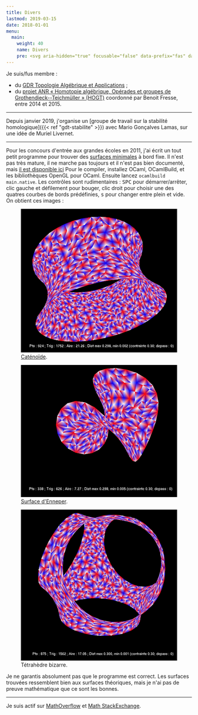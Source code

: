 ```yaml
---
title: Divers
lastmod: 2019-03-15
date: 2018-01-01
menu:
  main:
    weight: 40
    name: Divers
    pre: <svg aria-hidden="true" focusable="false" data-prefix="fas" data-icon="project-diagram" class="svg-inline--fa fa-project-diagram fa-w-20" role="img" xmlns="http://www.w3.org/2000/svg" viewBox="0 0 640 512"><path fill="currentColor" d="M384 320H256c-17.67 0-32 14.33-32 32v128c0 17.67 14.33 32 32 32h128c17.67 0 32-14.33 32-32V352c0-17.67-14.33-32-32-32zM192 32c0-17.67-14.33-32-32-32H32C14.33 0 0 14.33 0 32v128c0 17.67 14.33 32 32 32h95.72l73.16 128.04C211.98 300.98 232.4 288 256 288h.28L192 175.51V128h224V64H192V32zM608 0H480c-17.67 0-32 14.33-32 32v128c0 17.67 14.33 32 32 32h128c17.67 0 32-14.33 32-32V32c0-17.67-14.33-32-32-32z"></path></svg>
---
```


Je suis/fus membre :

* du [GDR Topologie Algébrique et Applications](http://gdrtop.math.cnrs.fr) ;
* du [projet ANR « Homotopie algébrique, Opérades et groupes de Grothendieck--Teichmüller » (HOGT)](http://math.univ-lille1.fr/~operads/) coordonné par Benoit Fresse, entre 2014 et 2015.

---

Depuis janvier 2019, j'organise un [groupe de travail sur la stabilité homologique]({{< ref "gdt-stabilite" >}}) avec Mario Gonçalves Lamas, sur une idée de Muriel Livernet.

---

Pour les concours d'entrée aux grandes écoles en 2011, j'ai écrit un tout petit programme pour trouver des [surfaces minimales](https://fr.wikipedia.org/wiki/Surface_minimale) à bord fixe.
Il n'est pas très mature, il ne marche pas toujours et il n'est pas bien documenté, mais [il est disponible ici](minimale.zip)
Pour le compiler, installez OCaml, OCamlBuild, et les bibliothèques OpenGL pour OCaml.
Ensuite lancez `ocamlbuild main.native`.
Les contrôles sont rudimentaires : <kbd>SPC</kbd> pour démarrer/arrêter, clic gauche et défilement pour bouger, clic droit pour choisir une des quatres courbes de bords prédéfinies, <kbd>s</kbd> pour changer entre plein et vide.
On obtient ces images :

<div class="row">
<figure class="figure col-md-4">
<img src="catenoide.png" alt="Caténoïde" class="figure-img img-fluid">
<figcaption class="figure-caption"><a href="https://fr.wikipedia.org/wiki/Cat%C3%A9no%C3%AFde">Caténoïde</a>.</figcaption>
</figure>

<figure class="figure col-md-4">
<img src="enneper.png" alt="Surface d'Enneper" class="figure-img img-fluid">
<figcaption class="figure-caption"><a href="https://fr.wikipedia.org/wiki/Surface_d%27Enneper">Surface d'Enneper</a>.</figcaption>
</figure>

<figure class="figure col-md-4">
<img src="tetrahedron.png" alt="Tétrahèdre bizarre" class="figure-img img-fluid">
<figcaption class="figure-caption">Tétrahèdre bizarre.</figcaption>
</figure>
</div>

Je ne garantis absolument pas que le programme est correct.
Les surfaces trouvées ressemblent bien aux surfaces théoriques, mais je n'ai pas de preuve mathématique que ce sont les bonnes.

---

Je suis actif sur [MathOverflow](https://mathoverflow.net/users/36146/najib-idrissi) et [Math StackExchange](https://math.stackexchange.com/users/10014/najib-idrissi).
